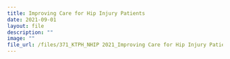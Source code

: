 ```yaml
---
title: Improving Care for Hip Injury Patients
date: 2021-09-01
layout: file
description: ""
image: ""
file_url: /files/371_KTPH_NHIP 2021_Improving Care for Hip Injury Patients - COMBINED.pdf
---
```

